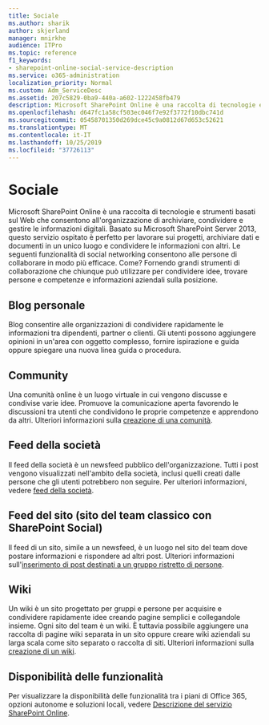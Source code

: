 ```yaml
---
title: Sociale
ms.author: sharik
author: skjerland
manager: mnirkhe
audience: ITPro
ms.topic: reference
f1_keywords:
- sharepoint-online-social-service-description
ms.service: o365-administration
localization_priority: Normal
ms.custom: Adm_ServiceDesc
ms.assetid: 207c5829-0ba9-440a-a602-1222458fb479
description: Microsoft SharePoint Online è una raccolta di tecnologie e strumenti basati sul Web che consentono all'organizzazione di archiviare, condividere e gestire le informazioni digitali. Basato su Microsoft SharePoint Server 2013, questo servizio ospitato è perfetto per lavorare sui progetti, archiviare dati e documenti in un unico luogo e condividere le informazioni con altri.
ms.openlocfilehash: d647fc1a58cf503ec046f7e92f3772f10dbc741d
ms.sourcegitcommit: 05458701350d269dce45c9a0812d67d653c52621
ms.translationtype: MT
ms.contentlocale: it-IT
ms.lasthandoff: 10/25/2019
ms.locfileid: "37726113"
---
```

# <a name="social"></a>Sociale

Microsoft SharePoint Online è una raccolta di tecnologie e strumenti basati sul Web che consentono all'organizzazione di archiviare, condividere e gestire le informazioni digitali. Basato su Microsoft SharePoint Server 2013, questo servizio ospitato è perfetto per lavorare sui progetti, archiviare dati e documenti in un unico luogo e condividere le informazioni con altri. Le seguenti funzionalità di social networking consentono alle persone di collaborare in modo più efficace. Come? Fornendo grandi strumenti di collaborazione che chiunque può utilizzare per condividere idee, trovare persone e competenze e informazioni aziendali sulla posizione. 
  
## <a name="personal-blogs"></a>Blog personale

Blog consentire alle organizzazioni di condividere rapidamente le informazioni tra dipendenti, partner o clienti. Gli utenti possono aggiungere opinioni in un'area con oggetto complesso, fornire ispirazione e guida oppure spiegare una nuova linea guida o procedura.
  
## <a name="community"></a>Community

Una comunità online è un luogo virtuale in cui vengono discusse e condivise varie idee. Promuove la comunicazione aperta favorendo le discussioni tra utenti che condividono le proprie competenze e apprendono da altri. Ulteriori informazioni sulla [creazione di una comunità](https://go.microsoft.com/fwlink/p/?LinkId=271061).
  
## <a name="company-feed"></a>Feed della società

Il feed della società è un newsfeed pubblico dell'organizzazione. Tutti i post vengono visualizzati nell'ambito della società, inclusi quelli creati dalle persone che gli utenti potrebbero non seguire. Per ulteriori informazioni, vedere [feed della società](https://support.office.com/article/D1A6A747-5789-498F-9DB5-C5692A9C9559).
  
## <a name="site-feed-classic-team-site-using-sharepoint-social"></a>Feed del sito (sito del team classico con SharePoint Social)

Il feed di un sito, simile a un newsfeed, è un luogo nel sito del team dove postare informazioni e rispondere ad altri post. Ulteriori informazioni sull'[inserimento di post destinati a un gruppo ristretto di persone](https://go.microsoft.com/fwlink/p/?LinkId=271071).
  
## <a name="wikis"></a>Wiki

Un wiki è un sito progettato per gruppi e persone per acquisire e condividere rapidamente idee creando pagine semplici e collegandole insieme. Ogni sito del team è un wiki. È tuttavia possibile aggiungere una raccolta di pagine wiki separata in un sito oppure creare wiki aziendali su larga scala come sito separato o raccolta di siti. Ulteriori informazioni sulla [creazione di un wiki](https://go.microsoft.com/fwlink/p/?LinkId=271358).
  
## <a name="feature-availability"></a>Disponibilità delle funzionalità

Per visualizzare la disponibilità delle funzionalità tra i piani di Office 365, opzioni autonome e soluzioni locali, vedere [Descrizione del servizio SharePoint Online](sharepoint-online-service-description.md).
